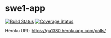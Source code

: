 # swe1-app

[![Build Status](https://travis-ci.com/gauravag2207/swe1-app.svg?branch=main)](https://travis-ci.com/gauravag2207/swe1-app)
[![Coverage Status](https://coveralls.io/repos/github/gauravag2207/swe1-app/badge.svg)](https://coveralls.io/github/gauravag2207/swe1-app)

Heroku URL: https://ga1380.herokuapp.com/polls/
